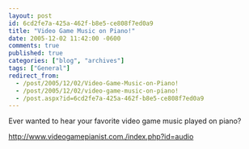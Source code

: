 ```yaml
---
layout: post
id: 6cd2fe7a-425a-462f-b8e5-ce808f7ed0a9
title: "Video Game Music on Piano!"
date: 2005-12-02 11:42:00 -0600
comments: true
published: true
categories: ["blog", "archives"]
tags: ["General"]
redirect_from: 
  - /post/2005/12/02/Video-Game-Music-on-Piano!
  - /post/2005/12/02/video-game-music-on-piano!
  - /post.aspx?id=6cd2fe7a-425a-462f-b8e5-ce808f7ed0a9
---
```

<!-- more -->
<P>Ever wanted to hear your favorite video game music played on piano?</P>
<P><A href="http://www.videogamepianist.com./index.php?id=audio">http://www.videogamepianist.com./index.php?id=audio</A></P>
